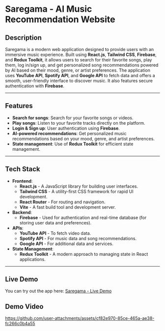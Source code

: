 # Saregama - AI Music Recommendation Website

## Description

Saregama is a modern web application designed to provide users with an immersive music experience. Built using **React.js**, **Tailwind CSS**, **Firebase**, and **Redux Toolkit**, it allows users to search for their favorite songs, play them, log in/sign up, and get personalized song recommendations powered by AI based on their mood, genre, or artist preferences. The application uses **YouTube API**, **Spotify API**, and **Google API** to fetch data and offers a smooth, user-friendly interface to discover music. It also features secure authentication with **Firebase**.

---

## Features

- **Search for songs**: Search for your favorite songs or videos.
- **Play songs**: Listen to your favorite tracks directly on the platform.
- **Login & Sign up**: User authentication using **Firebase**.
- **AI-powered recommendations**: Get personalized music recommendations based on your mood, genre, and artist preferences.
- **State management**: Use of **Redux Toolkit** for efficient state management.

---

## Tech Stack

- **Frontend**: 
  - **React.js** - A JavaScript library for building user interfaces.
  - **Tailwind CSS** - A utility-first CSS framework for rapid UI development.
  - **React Router** - For routing and navigation.
  - **Vite** - A fast build tool and development server.
- **Backend**: 
  - **Firebase** - Used for authentication and real-time database (for storing user data and preferences).
- **APIs**: 
  - **YouTube API** - To fetch video data.
  - **Spotify API** - For music data and song recommendations.
  - **Google API** - For additional data and services.
- **State Management**: 
  - **Redux Toolkit** - A modern approach to managing state in React applications.

---

## Live Demo

You can try out the app here: [Saregama - Live Demo](https://saregama-omega.vercel.app/)

## Demo Video

https://github.com/user-attachments/assets/cf82e970-85ce-465a-ae38-fc266c0b4a55




